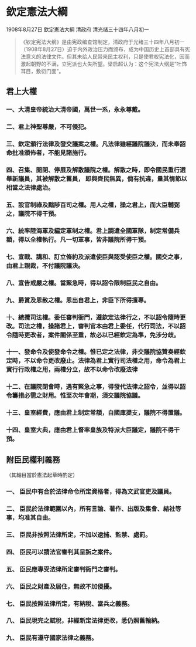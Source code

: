 # 欽定憲法大綱
1908年8月27日 欽定憲法大綱 清政府 清光绪三十四年八月初一
> 《钦定宪法大纲》是由宪政编查馆制定，清政府于光绪三十四年八月初一（1908年8月27日）迫于内外政治压力而颁布，成为中国历史上首部具有宪法意义的法律文件。但其未给人民带来民主权利，只是使君权宪法化，因而激起朝野的不满，立宪派也大失所望。梁启超认为：这个宪法大纲是“吐饰耳目，敷衍门面”。

## 君上大權

### 一、大清皇帝統治大清帝國，萬世一系，永永尊戴。

### 二、君上神聖尊嚴，不可侵犯。

### 三、欽定頒行法律及發交議案之權。凡法律雖經議院議決，而未奉詔命批准頒佈者，不能見諸施行。

### 四、召集、開閉、停展及解散議院之權。解散之時，即令國民重行選舉新議員，其被解散之舊員， 即與齊民無異，倘有抗違，量其情節以相當之法律處治。

### 五、設官制祿及黜陟百司之權。用人之權，操之君上，而大臣輔弼之，議院不得干預。

### 六、統率陸海軍及編定軍制之權。君上調遣全國軍隊，制定常備兵額，得以全權執行。凡一切軍事，皆非議院所得干預。

### 七、宣戰、講和、訂立條約及派遣使臣與認受使臣之權。國交之事，由君上親裁，不付議院議決。

### 八、宣告戒嚴之權。當緊急時，得以詔令限制臣民之自由。

### 九、爵賞及恩赦之權。恩出自君上，非臣下所得擅專。

### 十、總攬司法權。委任審判衙門，遵欽定法律行之，不以詔令隨時更改。司法之權，操諸君上，審判官本由君上委任，代行司法，不以詔令隨時更改者，案件關係至重，故必以已經欽定為準，免涉分歧。

### 十一、發命令及使發命令之權。惟已定之法律，非交議院協贊奏經欽定時，不以命令更改廢止。法律為君上實行司法權之用，命令為君上實行行政權之用，兩權分立，故不以命令改廢法律

### 十二、在議院閉會時，遇有緊急之事，得發代法律之詔令，並得以詔令籌措必需之財用。惟至次年會期，須交議院協議。

### 十三、皇室經費，應由君上制定常額，自國庫提支，議院不得置議。

### 十四、皇室大典，應由君上督率皇族及特派大臣議定，議院不得干預。

## 附臣民權利義務
（其細目當於憲法起草時酌定）

### 一、 臣民中有合於法律命令所定資格者，得為文武官吏及議員。

### 二、 臣民於法律範圍以內，所有言論、著作、出版及集會、結社等事，均准其自由。

### 三、 臣民非按照法律所定，不加以逮捕、監禁、處罰。

### 四、 臣民可以請法官審判其呈訴之案件。

### 五、 臣民應專受法律所定審判衙門之審判。

### 六、 臣民之財產及居住，無故不加侵擾。

### 七、 臣民按照法律所定，有納稅、當兵之義務。

### 八、 臣民現完之賦稅，非經新定法律更改，悉仍照舊輸納。

### 九、 臣民有遵守國家法律之義務。 
